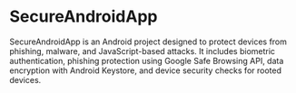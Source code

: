 # SecureAndroidApp
SecureAndroidApp is an Android project designed to protect devices from phishing, malware, and JavaScript-based attacks. It includes biometric authentication, phishing protection using Google Safe Browsing API, data encryption with Android Keystore, and device security checks for rooted devices.

